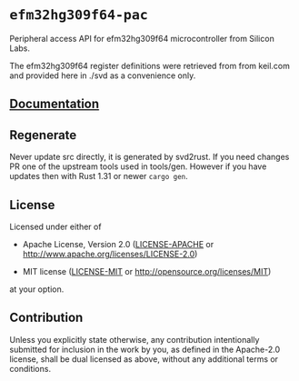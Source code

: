 # `efm32hg309f64-pac`

Peripheral access API for efm32hg309f64 microcontroller from Silicon Labs.

The efm32hg309f64 register definitions were retrieved from from keil.com and provided here in ./svd as a convenience only.

## [Documentation](https://docs.rs/efm32hg309f64-pac)

## Regenerate
Never update src directly, it is generated by svd2rust. If you need changes PR one of the upstream tools used in tools/gen. However if you have updates then with Rust 1.31 or newer `cargo gen`.

## License

Licensed under either of

- Apache License, Version 2.0 ([LICENSE-APACHE](LICENSE-APACHE) or
  http://www.apache.org/licenses/LICENSE-2.0)

- MIT license ([LICENSE-MIT](LICENSE-MIT) or http://opensource.org/licenses/MIT)

at your option.

## Contribution

Unless you explicitly state otherwise, any contribution intentionally submitted
for inclusion in the work by you, as defined in the Apache-2.0 license, shall be
dual licensed as above, without any additional terms or conditions.
